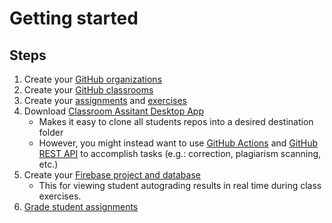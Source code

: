 # Getting started

## Steps
1. Create your [GitHub organizations](instructions/organizations.md)
2. Create your [GitHub classrooms](instructions/classrooms.md)
3. Create your [assignments](instructions/assignments.md) and [exercises](instructions/exercises.md)
4. Download [Classroom Assitant Desktop App](https://classroom.github.com/assistant) 
    * Makes it easy to clone all students repos into a desired destination folder
    * However, you might instead want to use [GitHub Actions](https://docs.github.com/en/actions) and [GitHub REST API](https://docs.github.com/en/rest) to accomplish tasks (e.g.: correction, plagiarism scanning, etc.)
5. Create your [Firebase project and database](instructions/firebase.md)
    * This for viewing student autograding results in real time during class exercises.
6. [Grade student assignments](instructions/grading_assignments.md)
